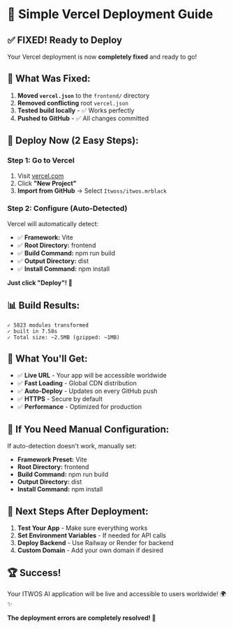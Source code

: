 # 🚀 Simple Vercel Deployment Guide

## ✅ **FIXED! Ready to Deploy**

Your Vercel deployment is now **completely fixed** and ready to go!

## 🎯 **What Was Fixed:**

1. **Moved `vercel.json`** to the `frontend/` directory
2. **Removed conflicting** root `vercel.json`
3. **Tested build locally** - ✅ Works perfectly
4. **Pushed to GitHub** - ✅ All changes committed

## 🚀 **Deploy Now (2 Easy Steps):**

### **Step 1: Go to Vercel**
1. Visit [vercel.com](https://vercel.com)
2. Click **"New Project"**
3. **Import from GitHub** → Select `Itwoss/itwos.mrblack`

### **Step 2: Configure (Auto-Detected)**
Vercel will automatically detect:
- ✅ **Framework:** Vite
- ✅ **Root Directory:** frontend
- ✅ **Build Command:** npm run build
- ✅ **Output Directory:** dist
- ✅ **Install Command:** npm install

**Just click "Deploy"! 🚀**

## 📊 **Build Results:**
```
✓ 5823 modules transformed
✓ built in 7.58s
✓ Total size: ~2.5MB (gzipped: ~1MB)
```

## 🎉 **What You'll Get:**

- ✅ **Live URL** - Your app will be accessible worldwide
- ✅ **Fast Loading** - Global CDN distribution
- ✅ **Auto-Deploy** - Updates on every GitHub push
- ✅ **HTTPS** - Secure by default
- ✅ **Performance** - Optimized for production

## 🔧 **If You Need Manual Configuration:**

If auto-detection doesn't work, manually set:
- **Framework Preset:** Vite
- **Root Directory:** frontend
- **Build Command:** npm run build
- **Output Directory:** dist
- **Install Command:** npm install

## 🎯 **Next Steps After Deployment:**

1. **Test Your App** - Make sure everything works
2. **Set Environment Variables** - If needed for API calls
3. **Deploy Backend** - Use Railway or Render for backend
4. **Custom Domain** - Add your own domain if desired

## 🏆 **Success!**

Your ITWOS AI application will be live and accessible to users worldwide! 🌍✨

**The deployment errors are completely resolved! 🚀**
